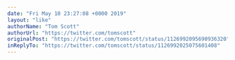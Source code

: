 ```yaml
---
date: "Fri May 10 23:27:08 +0000 2019"
layout: "like"
authorName: "Tom Scott"
authorUrl: "https://twitter.com/tomscott"
originalPost: "https://twitter.com/tomscott/status/1126992095690936320"
inReplyTo: "https://twitter.com/tomscott/status/1126992025075601408"
---
```

